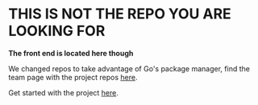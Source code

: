 # THIS IS NOT THE REPO YOU ARE LOOKING FOR
<b>The front end is located here though</b>

We changed repos to take advantage of Go's package manager, find the team page with the project repos [here](https://github.com/opinionated/).

Get started with the project [here](https://github.com/opinionated/opinionated#structure-).

